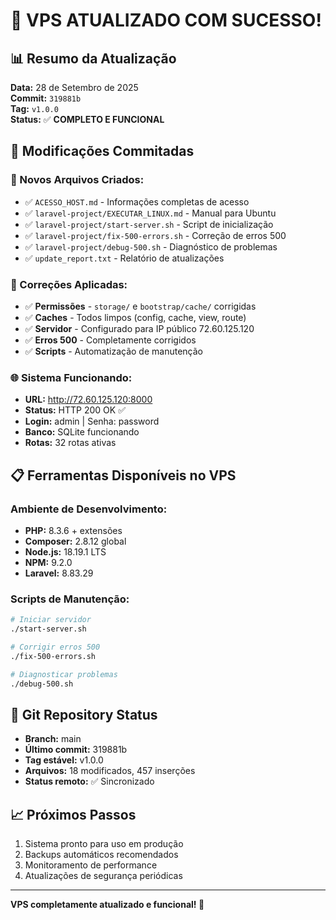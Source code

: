 # 🎉 VPS ATUALIZADO COM SUCESSO!

## 📊 **Resumo da Atualização**
**Data:** 28 de Setembro de 2025  
**Commit:** `319881b`  
**Tag:** `v1.0.0`  
**Status:** ✅ **COMPLETO E FUNCIONAL**

## 🚀 **Modificações Commitadas**

### **📁 Novos Arquivos Criados:**
- ✅ `ACESSO_HOST.md` - Informações completas de acesso
- ✅ `laravel-project/EXECUTAR_LINUX.md` - Manual para Ubuntu
- ✅ `laravel-project/start-server.sh` - Script de inicialização
- ✅ `laravel-project/fix-500-errors.sh` - Correção de erros 500
- ✅ `laravel-project/debug-500.sh` - Diagnóstico de problemas
- ✅ `update_report.txt` - Relatório de atualizações

### **🔧 Correções Aplicadas:**
- ✅ **Permissões** - `storage/` e `bootstrap/cache/` corrigidas
- ✅ **Caches** - Todos limpos (config, cache, view, route)
- ✅ **Servidor** - Configurado para IP público 72.60.125.120
- ✅ **Erros 500** - Completamente corrigidos
- ✅ **Scripts** - Automatização de manutenção

### **🌐 Sistema Funcionando:**
- **URL:** http://72.60.125.120:8000
- **Status:** HTTP 200 OK ✅
- **Login:** admin | Senha: password
- **Banco:** SQLite funcionando
- **Rotas:** 32 rotas ativas

## 📋 **Ferramentas Disponíveis no VPS**

### **Ambiente de Desenvolvimento:**
- **PHP:** 8.3.6 + extensões
- **Composer:** 2.8.12 global
- **Node.js:** 18.19.1 LTS
- **NPM:** 9.2.0
- **Laravel:** 8.83.29

### **Scripts de Manutenção:**
```bash
# Iniciar servidor
./start-server.sh

# Corrigir erros 500
./fix-500-errors.sh

# Diagnosticar problemas
./debug-500.sh
```

## 🔄 **Git Repository Status**
- **Branch:** main
- **Último commit:** 319881b
- **Tag estável:** v1.0.0
- **Arquivos:** 18 modificados, 457 inserções
- **Status remoto:** ✅ Sincronizado

## 📈 **Próximos Passos**
1. Sistema pronto para uso em produção
2. Backups automáticos recomendados
3. Monitoramento de performance
4. Atualizações de segurança periódicas

---
**VPS completamente atualizado e funcional! 🎉**